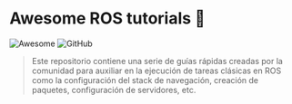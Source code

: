 # Awesome ROS tutorials 🤖

![Awesome](https://cdn.rawgit.com/sindresorhus/awesome/d7305f38d29fed78fa85652e3a63e154dd8e8829/media/badge.svg)
![GitHub](https://img.shields.io/badge/license-GPLv3-blue.svg)


> Este repositorio contiene una serie de guías rápidas creadas por la comunidad para auxiliar en la ejecución de tareas clásicas en ROS como la configuración del stack de navegación, creación de paquetes, configuración de servidores, etc.
